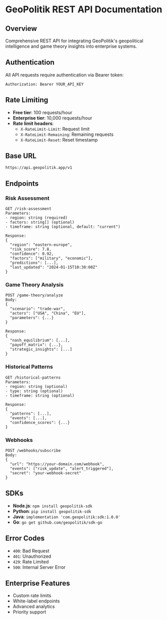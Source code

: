 # GeoPolitik REST API Documentation

## Overview
Comprehensive REST API for integrating GeoPolitik's geopolitical intelligence and game theory insights into enterprise systems.

## Authentication
All API requests require authentication via Bearer token:
```
Authorization: Bearer YOUR_API_KEY
```

## Rate Limiting
- **Free tier**: 100 requests/hour
- **Enterprise tier**: 10,000 requests/hour  
- **Rate limit headers**:
  - `X-RateLimit-Limit`: Request limit
  - `X-RateLimit-Remaining`: Remaining requests
  - `X-RateLimit-Reset`: Reset timestamp

## Base URL
```
https://api.geopolitik.app/v1
```

## Endpoints

### Risk Assessment
```
GET /risk-assessment
Parameters:
- region: string (required)
- factors: string[] (optional)
- timeframe: string (optional, default: "current")

Response:
{
  "region": "eastern-europe",
  "risk_score": 7.8,
  "confidence": 0.92,
  "factors": ["military", "economic"],
  "predictions": [...],
  "last_updated": "2024-01-15T10:30:00Z"
}
```

### Game Theory Analysis
```
POST /game-theory/analyze
Body:
{
  "scenario": "trade-war",
  "actors": ["USA", "China", "EU"],
  "parameters": {...}
}

Response:
{
  "nash_equilibrium": [...],
  "payoff_matrix": {...},
  "strategic_insights": [...]
}
```

### Historical Patterns
```
GET /historical-patterns
Parameters:
- region: string (optional)
- type: string (optional)
- timeframe: string (optional)

Response:
{
  "patterns": [...],
  "events": [...],
  "confidence_scores": {...}
}
```

### Webhooks
```
POST /webhooks/subscribe
Body:
{
  "url": "https://your-domain.com/webhook",
  "events": ["risk_update", "alert_triggered"],
  "secret": "your-webhook-secret"
}
```

## SDKs
- **Node.js**: `npm install geopolitik-sdk`
- **Python**: `pip install geopolitik-sdk`
- **Java**: `implementation 'com.geopolitik:sdk:1.0.0'`
- **Go**: `go get github.com/geopolitik/sdk-go`

## Error Codes
- `400`: Bad Request
- `401`: Unauthorized
- `429`: Rate Limited
- `500`: Internal Server Error

## Enterprise Features
- Custom rate limits
- White-label endpoints
- Advanced analytics
- Priority support

